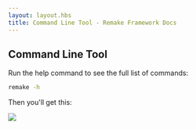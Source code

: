 ```yaml
---
layout: layout.hbs
title: Command Line Tool - Remake Framework Docs
---
```


## Command Line Tool

Run the help command to see the full list of commands:

```bash
remake -h
```

Then you'll get this:

<img src="/static/cmd-line.png">